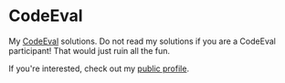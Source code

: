 CodeEval
========

My <a href="http://codeeval.com">CodeEval</a> solutions. Do not read my solutions if you are a CodeEval participant! That would just ruin all the fun.

If you're interested, check out my <a href="https://www.codeeval.com/profile/mpillar/">public profile</a>.
